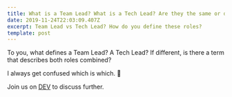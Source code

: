 ```yaml
---
title: What is a Team Lead? What is a Tech Lead? Are they the same or different?
date: 2019-11-24T22:03:09.407Z
excerpt: Team Lead vs Tech Lead? How do you define these roles?
template: post
---
```

To you, what defines a Team Lead? A Tech Lead? If different, is there a term that describes both roles combined?

I always get confused which is which. 🤔

Join us on [DEV](https://dev.to/cristinaruth/discuss-what-is-a-team-lead-what-is-a-tech-lead-are-they-the-same-or-different-139i) to discuss further.
